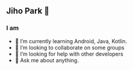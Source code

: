 ## Jiho Park 👋
### I am
- 🌱 I’m currently learning Android, Java, Kotlin.
- 👯 I’m looking to collaborate on some groups
- 🤔 I’m looking for help with other developers
- 💬 Ask me about anything.  


<!--
**Jiho1996/Jiho1996** is a ✨ _special_ ✨ repository because its `README.md` (this file) appears on your GitHub profile.

Here are some ideas to get you started:

- 🔭 I’m currently working on ...
- 🌱 I’m currently learning ...
- 👯 I’m looking to collaborate on ...
- 🤔 I’m looking for help with ...
- 💬 Ask me about ...
- 📫 How to reach me: ...
- 😄 Pronouns: ...
- ⚡ Fun fact: ...
-->

